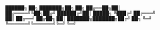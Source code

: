 ██████╗ ██╗     ███████╗██╗  ██╗
██╔══██╗██║     ██╔════╝╚██╗██╔╝
██████╔╝██║     █████╗   ╚███╔╝ 
██╔═══╝ ██║     ██╔══╝   ██╔██╗ 
██║     ███████╗███████╗██╔╝ ██╗
╚═╝     ╚══════╝╚══════╝╚═╝  ╚═╝